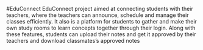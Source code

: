 #EduConnect
EduConnect project aimed at connecting students with their teachers, where the teachers can announce, schedule and manage their classes efficiently.
It also is a platform for students to gather and make their own study rooms to learn concepts together through their login.
Along with these features, students can upload their notes and get it approved by their teachers and download classmates’s approved notes
